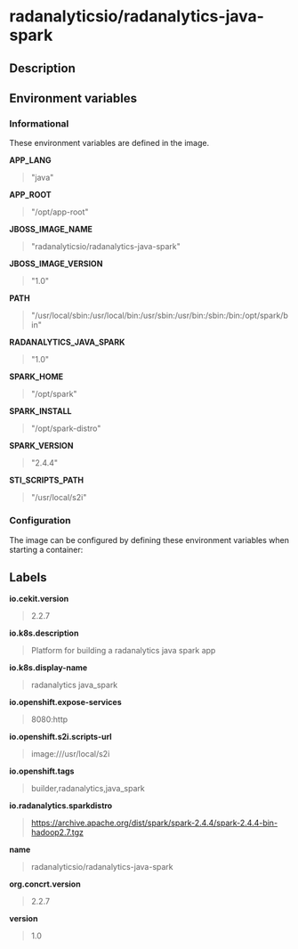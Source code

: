 # radanalyticsio/radanalytics-java-spark

## Description




## Environment variables

### Informational

These environment variables are defined in the image.

__APP_LANG__
>"java"

__APP_ROOT__
>"/opt/app-root"

__JBOSS_IMAGE_NAME__
>"radanalyticsio/radanalytics-java-spark"

__JBOSS_IMAGE_VERSION__
>"1.0"

__PATH__
>"/usr/local/sbin:/usr/local/bin:/usr/sbin:/usr/bin:/sbin:/bin:/opt/spark/bin"

__RADANALYTICS_JAVA_SPARK__
>"1.0"

__SPARK_HOME__
>"/opt/spark"

__SPARK_INSTALL__
>"/opt/spark-distro"

__SPARK_VERSION__
>"2.4.4"

__STI_SCRIPTS_PATH__
>"/usr/local/s2i"


### Configuration

The image can be configured by defining these environment variables
when starting a container:



## Labels

__io.cekit.version__
> 2.2.7

__io.k8s.description__
> Platform for building a radanalytics java spark app

__io.k8s.display-name__
> radanalytics java_spark

__io.openshift.expose-services__
> 8080:http

__io.openshift.s2i.scripts-url__
> image:///usr/local/s2i

__io.openshift.tags__
> builder,radanalytics,java_spark

__io.radanalytics.sparkdistro__
> https://archive.apache.org/dist/spark/spark-2.4.4/spark-2.4.4-bin-hadoop2.7.tgz

__name__
> radanalyticsio/radanalytics-java-spark

__org.concrt.version__
> 2.2.7

__version__
> 1.0


